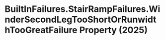 # BuiltInFailures.StairRampFailures.WinderSecondLegTooShortOrRunwidthTooGreatFailure Property (2025)

﻿